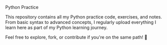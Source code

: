 Python Practice

This repository contains all my Python practice code, exercises, and notes.  
From basic syntax to advanced concepts, I regularly upload everything I learn here as part of my Python learning journey.

Feel free to explore, fork, or contribute if you're on the same path! 🚀
